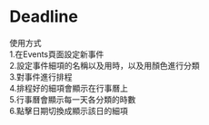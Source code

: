 # Deadline  

使用方式  
1.在Events頁面設定新事件  
2.設定事件細項的名稱以及用時，以及用顏色進行分類  
3.對事件進行排程  
4.排程好的細項會顯示在行事曆上  
5.行事曆會顯示每一天各分類的時數  
6.點擊日期切換成顯示該日的細項  
